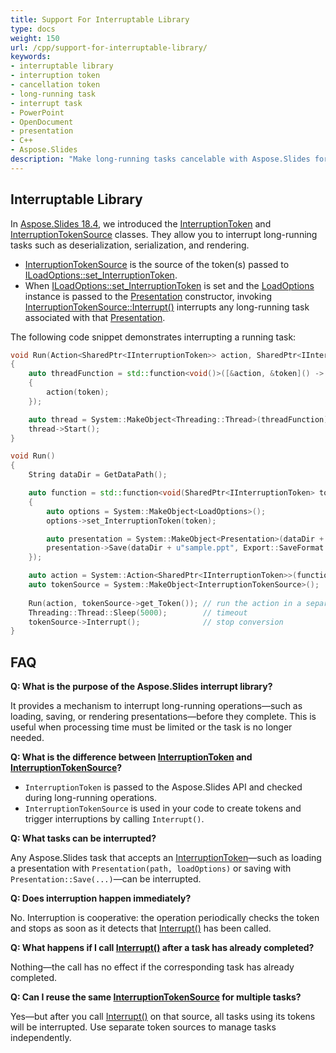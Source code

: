 ```yaml
---
title: Support For Interruptable Library
type: docs
weight: 150
url: /cpp/support-for-interruptable-library/
keywords:
- interruptable library
- interruption token
- cancellation token
- long-running task
- interrupt task
- PowerPoint
- OpenDocument
- presentation
- C++
- Aspose.Slides
description: "Make long-running tasks cancelable with Aspose.Slides for C++. Interrupt rendering and conversions for PowerPoint and OpenDocument safely, with examples."
---
```


## **Interruptable Library**

In [Aspose.Slides 18.4](https://releases.aspose.com/slides/cpp/release-notes/2018/aspose-slides-for-cpp-18-4-release-notes/), we introduced the [InterruptionToken](https://reference.aspose.com/slides/cpp/aspose.slides/interruptiontoken/) and [InterruptionTokenSource](https://reference.aspose.com/slides/cpp/aspose.slides/interruptiontokensource/) classes. They allow you to interrupt long-running tasks such as deserialization, serialization, and rendering.

- [InterruptionTokenSource](https://reference.aspose.com/slides/cpp/aspose.slides/interruptiontokensource/) is the source of the token(s) passed to [ILoadOptions::set_InterruptionToken](https://reference.aspose.com/slides/cpp/aspose.slides/loadoptions/set_interruptiontoken/).
- When [ILoadOptions::set_InterruptionToken](https://reference.aspose.com/slides/cpp/aspose.slides/loadoptions/set_interruptiontoken/) is set and the [LoadOptions](https://reference.aspose.com/slides/cpp/aspose.slides/loadoptions/) instance is passed to the [Presentation](https://reference.aspose.com/slides/cpp/aspose.slides/presentation/) constructor, invoking [InterruptionTokenSource::Interrupt()](https://reference.aspose.com/slides/cpp/aspose.slides/interruptiontokensource/interrupt/) interrupts any long-running task associated with that [Presentation](https://reference.aspose.com/slides/cpp/aspose.slides/presentation/).

The following code snippet demonstrates interrupting a running task:

```cpp
void Run(Action<SharedPtr<IInterruptionToken>> action, SharedPtr<IInterruptionToken> token)
{
    auto threadFunction = std::function<void()>([&action, &token]() -> void
    {
        action(token);
    });

    auto thread = System::MakeObject<Threading::Thread>(threadFunction);
    thread->Start();
}

void Run()
{
    String dataDir = GetDataPath();

    auto function = std::function<void(SharedPtr<IInterruptionToken> token)> ([&dataDir](SharedPtr<IInterruptionToken> token) -> void
    {
        auto options = System::MakeObject<LoadOptions>();
        options->set_InterruptionToken(token);

        auto presentation = System::MakeObject<Presentation>(dataDir + u"sample.pptx", options);
        presentation->Save(dataDir + u"sample.ppt", Export::SaveFormat::Ppt);
    });

    auto action = System::Action<SharedPtr<IInterruptionToken>>(function);
    auto tokenSource = System::MakeObject<InterruptionTokenSource>();
    
    Run(action, tokenSource->get_Token()); // run the action in a separate thread
    Threading::Thread::Sleep(5000);        // timeout
    tokenSource->Interrupt();              // stop conversion
}
```

## **FAQ**

**Q: What is the purpose of the Aspose.Slides interrupt library?**

It provides a mechanism to interrupt long-running operations—such as loading, saving, or rendering presentations—before they complete. This is useful when processing time must be limited or the task is no longer needed.

**Q: What is the difference between [InterruptionToken](https://reference.aspose.com/slides/cpp/aspose.slides/interruptiontoken/) and [InterruptionTokenSource](https://reference.aspose.com/slides/cpp/aspose.slides/interruptiontokensource/)?**

- `InterruptionToken` is passed to the Aspose.Slides API and checked during long-running operations.
- `InterruptionTokenSource` is used in your code to create tokens and trigger interruptions by calling `Interrupt()`.

**Q: What tasks can be interrupted?**

Any Aspose.Slides task that accepts an [InterruptionToken](https://reference.aspose.com/slides/cpp/aspose.slides/interruptiontoken/)—such as loading a presentation with `Presentation(path, loadOptions)` or saving with `Presentation::Save(...)`—can be interrupted.

**Q: Does interruption happen immediately?**

No. Interruption is cooperative: the operation periodically checks the token and stops as soon as it detects that [Interrupt()](https://reference.aspose.com/slides/cpp/aspose.slides/interruptiontokensource/interrupt/) has been called.

**Q: What happens if I call [Interrupt()](https://reference.aspose.com/slides/cpp/aspose.slides/interruptiontokensource/interrupt/) after a task has already completed?**

Nothing—the call has no effect if the corresponding task has already completed.

**Q: Can I reuse the same [InterruptionTokenSource](https://reference.aspose.com/slides/cpp/aspose.slides/interruptiontokensource/) for multiple tasks?**

Yes—but after you call [Interrupt()](https://reference.aspose.com/slides/cpp/aspose.slides/interruptiontokensource/interrupt/) on that source, all tasks using its tokens will be interrupted. Use separate token sources to manage tasks independently.
